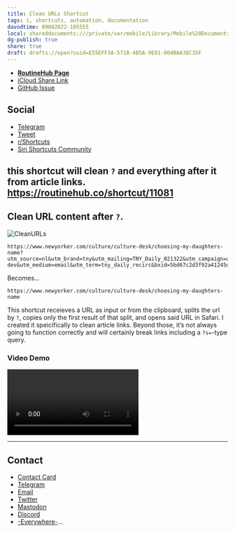 ```yaml
---
title: Clean URLs Shortcut
tags: i, shortcuts, automation, documentation
davodtime: 09082022-105555
local: shareddocuments:///private/var/mobile/Library/Mobile%20Documents/iCloud~md~obsidian/Documents/OBSHIDDIAN/drafts/E55EFF3A-571B-4B5A-9E01-004BAA38C35F.md
dg-publish: true
share: true
draft: drafts://open?uuid=E55EFF3A-571B-4B5A-9E01-004BAA38C35F
---
```


- [**RoutineHub Page**](https://routinehub.co/shortcut/11081/)
- [iCloud Share Link](https://www.icloud.com/shortcuts/09d7e87dbdfa45c587e2ae714d58c15b)
- [GitHub Issue](https://github.com/extratone/i/issues/145)

## Social
- [Telegram](https://t.me/extratone/10228)
- [Tweet](https://twitter.com/NeoYokel/status/1492989336408797184)
- [r/Shortcuts](https://reddit.com/r/shortcuts/comments/sruwgn/clean_urls_this_shortcut_will_clean_and/)
- [Siri Shortcuts Community](https://twitter.com/neoyokel/status/1492991425625133057)

this shortcut will clean `?` and everything after it from article links. https://routinehub.co/shortcut/11081
---

## Clean URL content after `?`.

![CleanURLs](https://user-images.githubusercontent.com/43663476/153777654-6cf4ac63-e2a2-4972-aa82-e7ee67aaa15d.png)

```
https://www.newyorker.com/culture/culture-desk/choosing-my-daughters-name?utm_source=nl&utm_brand=tny&utm_mailing=TNY_Daily_021322&utm_campaign=aud-dev&utm_medium=email&utm_term=tny_daily_recirc&bxid=5bd67c2d3f92a41245df448a&cndid=48413317&hasha=f899ad8e9cb72e467b433325969e7662&hashb=6d6ddfe9b5162c369297fa5f4fad540bfd62e80d&hashc=ae2cc7939158e7f3d513eb5b1192ed20eea654f845d43dbd1ccdebe8a20a3d79&esrc=bounceX&mbid=CRMNYR012019
```
Becomes…

```
https://www.newyorker.com/culture/culture-desk/choosing-my-daughters-name
```

This shortcut receieves a URL as input or from the clipboard, splits the url by `?`, copies only the first result of that split, and opens said URL in Safari. I created it speicifically to clean article links. Beyond those, it’s not always going to function correctly and will certainly break links including a `?s=`-type query.

### Video Demo

<video controls>
  <source src="https://user-images.githubusercontent.com/43663476/153777560-bc044a96-3095-4217-8f6f-fa9972da6a05.MOV">
</video>

---

## Contact

- [Contact Card](https://davidblue.wtf/db.vcf)
- [Telegram](https://t.me/extratone)
- [Email](mailto:davidblue@extratone.com) 
- [Twitter](https://twitter.com/NeoYokel)
- [Mastodon](https://mastodon.social/@DavidBlue)
- [Discord](https://discord.gg/0b9KQUKP858b0iZF)
- [-Everywhere-](https://raindrop.io/davidblue/social-directory-21059174)...